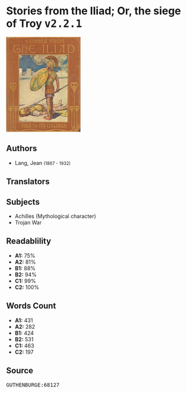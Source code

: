 # Stories from the Iliad; Or, the siege of Troy <kbd>v2.2.1</kbd>

![](./cover.medium.jpg "")

## Authors


 - Lang, Jean <small>(1867 - 1932)</small>

## Translators



## Subjects


 - Achilles (Mythological character)
 - Trojan War

## Readablility


 - **A1:** 75%
 - **A2:** 81%
 - **B1:** 88%
 - **B2:** 94%
 - **C1:** 99%
 - **C2:** 100%

## Words Count


 - **A1:** 431
 - **A2:** 282
 - **B1:** 424
 - **B2:** 531
 - **C1:** 463
 - **C2:** 197

## Source


<kbd>GUTHENBURGE:68127</kbd>

